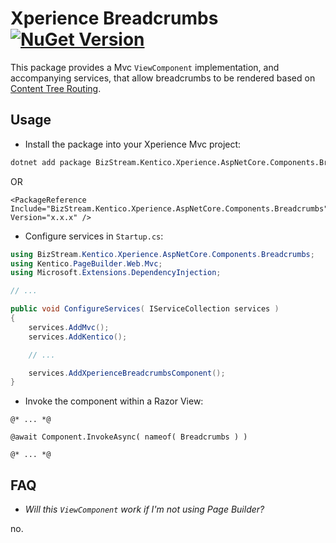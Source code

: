 # Xperience Breadcrumbs [![NuGet Version](https://img.shields.io/nuget/v/BizStream.Kentico.Xperience.AspNetCore.Components.Breadcrumbs)](https://nuget.org/packages/bizstream.kentico.xperience.aspnetcore.breadcrumbs)

This package provides a Mvc `ViewComponent` implementation, and accompanying services, that allow breadcrumbs to be rendered based on [Content Tree Routing](https://docs.xperience.io/developing-websites/implementing-routing/content-tree-based-routing).

## Usage

- Install the package into your Xperience Mvc project:

```bash
dotnet add package BizStream.Kentico.Xperience.AspNetCore.Components.Breadcrumbs
```

OR

```csproj
<PackageReference Include="BizStream.Kentico.Xperience.AspNetCore.Components.Breadcrumbs" Version="x.x.x" />
```

- Configure services in `Startup.cs`:

```csharp
using BizStream.Kentico.Xperience.AspNetCore.Components.Breadcrumbs;
using Kentico.PageBuilder.Web.Mvc;
using Microsoft.Extensions.DependencyInjection;

// ...

public void ConfigureServices( IServiceCollection services )
{
    services.AddMvc();
    services.AddKentico();

    // ...

    services.AddXperienceBreadcrumbsComponent();
}
```

- Invoke the component within a Razor View:

```razor
@* ... *@

@await Component.InvokeAsync( nameof( Breadcrumbs ) )

@* ... *@
```

## FAQ

- _Will this `ViewComponent` work if I'm not using Page Builder?_

no.
